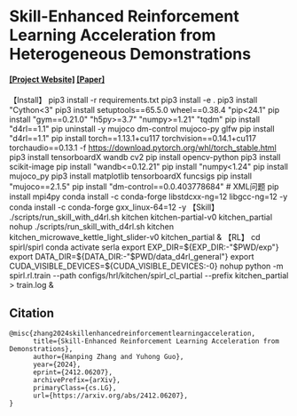 # Skill-Enhanced Reinforcement Learning Acceleration from Heterogeneous Demonstrations
#### [[Project Website]](https://clvrai.github.io/spirl/) [[Paper]](https://arxiv.org/abs/2010.11944)

【Install】
pip3 install -r requirements.txt
pip3 install -e .
pip3 install "Cython<3"
pip3 install setuptools==65.5.0 wheel==0.38.4 "pip<24.1" 
pip install "gym==0.21.0" "h5py>=3.7" "numpy>=1.21" "tqdm"
pip install "d4rl==1.1"
pip uninstall -y mujoco dm-control mujoco-py glfw
pip install "d4rl==1.1"
pip install torch==1.13.1+cu117 torchvision==0.14.1+cu117 torchaudio==0.13.1 -f https://download.pytorch.org/whl/torch_stable.html
pip3 install tensorboardX wandb cv2
pip install opencv-python
pip3 install scikit-image
pip install "wandb<=0.12.21"
pip install "numpy<1.24"
pip install mujoco_py
pip3 install matplotlib tensorboardX funcsigs
pip install "mujoco==2.1.5"
pip install "dm-control==0.0.403778684" # XML问题
pip install mpi4py
conda install -c conda-forge libstdcxx-ng=12 libgcc-ng=12 -y
conda install -c conda-forge gxx_linux-64=12 -y
【Skill】
./scripts/run_skill_with_d4rl.sh kitchen kitchen-partial-v0 kitchen_partial
nohup ./scripts/run_skill_with_d4rl.sh kitchen kitchen_microwave_kettle_light_slider-v0 kitchen_partial &
【RL】
cd spirl/spirl
conda activate serla
export EXP_DIR=${EXP_DIR:-"$PWD/exp"}
export DATA_DIR=${DATA_DIR:-"$PWD/data_d4rl_general"}
export CUDA_VISIBLE_DEVICES=${CUDA_VISIBLE_DEVICES:-0}
nohup python -m spirl.rl.train --path configs/hrl/kitchen/spirl_cl_partial --prefix kitchen_partial > train.log &

## Citation
```
@misc{zhang2024skillenhancedreinforcementlearningacceleration,
      title={Skill-Enhanced Reinforcement Learning Acceleration from Demonstrations}, 
      author={Hanping Zhang and Yuhong Guo},
      year={2024},
      eprint={2412.06207},
      archivePrefix={arXiv},
      primaryClass={cs.LG},
      url={https://arxiv.org/abs/2412.06207}, 
}
```
